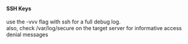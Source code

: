 #### SSH Keys

use the -vvv flag with ssh for a full debug log.  
also, check /var/log/secure on the target server for informative access denial messages
